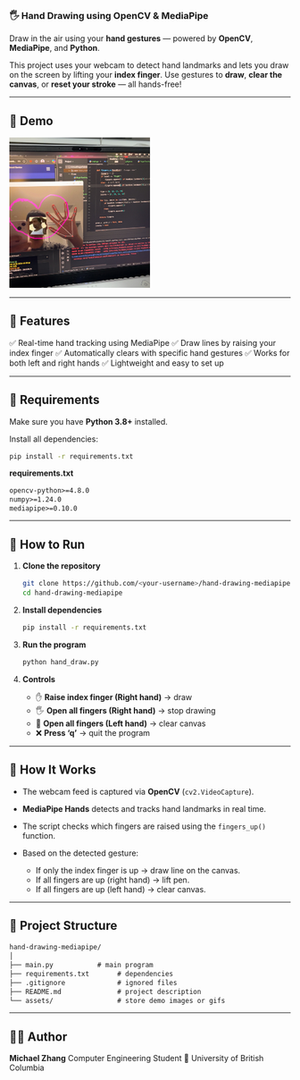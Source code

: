 ### 🖐️ Hand Drawing using OpenCV & MediaPipe

Draw in the air using your **hand gestures** — powered by **OpenCV**, **MediaPipe**, and **Python**.

This project uses your webcam to detect hand landmarks and lets you draw on the screen by lifting your **index finger**.
Use gestures to **draw**, **clear the canvas**, or **reset your stroke** — all hands-free!

---

## 📸 Demo


<img src="Asset/cffa285d6342894aa82c3b5a8791d919.jpeg" alt="demo" width="50%" />


---

## 🧠 Features

✅ Real-time hand tracking using MediaPipe
✅ Draw lines by raising your index finger
✅ Automatically clears with specific hand gestures
✅ Works for both left and right hands
✅ Lightweight and easy to set up

---

## 🧩 Requirements

Make sure you have **Python 3.8+** installed.

Install all dependencies:

```bash
pip install -r requirements.txt
```

**requirements.txt**

```
opencv-python>=4.8.0
numpy>=1.24.0
mediapipe>=0.10.0
```

---

## 🚀 How to Run

1. **Clone the repository**

   ```bash
   git clone https://github.com/<your-username>/hand-drawing-mediapipe.git
   cd hand-drawing-mediapipe
   ```

2. **Install dependencies**

   ```bash
   pip install -r requirements.txt
   ```

3. **Run the program**

   ```bash
   python hand_draw.py
   ```

4. **Controls**

   * ✋ **Raise index finger (Right hand)** → draw
   * 🖐️ **Open all fingers (Right hand)** → stop drawing
   * 👋 **Open all fingers (Left hand)** → clear canvas
   * ❌ **Press ‘q’** → quit the program

---

## 🧠 How It Works

* The webcam feed is captured via **OpenCV** (`cv2.VideoCapture`).
* **MediaPipe Hands** detects and tracks hand landmarks in real time.
* The script checks which fingers are raised using the `fingers_up()` function.
* Based on the detected gesture:

  * If only the index finger is up → draw line on the canvas.
  * If all fingers are up (right hand) → lift pen.
  * If all fingers are up (left hand) → clear canvas.

---

## 🧱 Project Structure

```
hand-drawing-mediapipe/
│
├── main.py           # main program
├── requirements.txt       # dependencies
├── .gitignore             # ignored files
├── README.md              # project description
└── assets/                # store demo images or gifs
```

---

## 🧑‍💻 Author

**Michael Zhang**
Computer Engineering Student
📍 University of British Columbia
